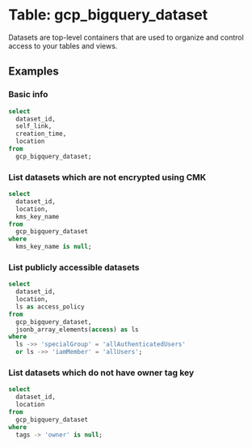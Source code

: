# Table: gcp_bigquery_dataset

Datasets are top-level containers that are used to organize and control access to your tables and views.

## Examples

### Basic info

```sql
select
  dataset_id,
  self_link,
  creation_time,
  location
from
  gcp_bigquery_dataset;
```

### List datasets which are not encrypted using CMK

```sql
select
  dataset_id,
  location,
  kms_key_name
from
  gcp_bigquery_dataset
where
  kms_key_name is null;
```

### List publicly accessible datasets

```sql
select
  dataset_id,
  location,
  ls as access_policy
from
  gcp_bigquery_dataset,
  jsonb_array_elements(access) as ls
where
  ls ->> 'specialGroup' = 'allAuthenticatedUsers'
  or ls ->> 'iamMember' = 'allUsers';
```

### List datasets which do not have owner tag key

```sql
select
  dataset_id,
  location
from
  gcp_bigquery_dataset
where
  tags -> 'owner' is null;
```
